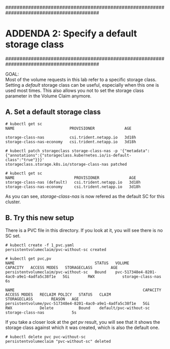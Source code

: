 #########################################################################################
# ADDENDA 2: Specify a default storage class
#########################################################################################

GOAL:  
Most of the volume requests in this lab refer to a specific storage class.  
Setting a _default_ storage class can be useful, especially when this one is used most times.
This also allows you not to set the storage class parameter in the Volume Claim anymore.

## A. Set a default storage class
```
# kubectl get sc
NAME                        PROVISIONER             AGE

storage-class-nas           csi.trident.netapp.io   3d18h
storage-class-nas-economy   csi.trident.netapp.io   3d18h

# kubectl patch storageclass storage-class-nas -p '{"metadata": {"annotations":{"storageclass.kubernetes.io/is-default-class":"true"}}}'
storageclass.storage.k8s.io/storage-class-nas patched

# kubectl get sc
NAME                          PROVISIONER             AGE
storage-class-nas (default)   csi.trident.netapp.io   3d18h
storage-class-nas-economy     csi.trident.netapp.io   3d18h
```
As you can see, _storage-class-nas_ is now refered as the default SC for this cluster.

## B. Try this new setup

There is a PVC file in this directory. If you look at it, you will see there is no SC set.  
```
# kubectl create -f 1_pvc.yaml
persistentvolumeclaim/pvc-without-sc created

# kubectl get pvc,pv
NAME                                   STATUS   VOLUME                                     CAPACITY   ACCESS MODES   STORAGECLASS        AGE
persistentvolumeclaim/pvc-without-sc   Bound    pvc-517348e4-8201-4ac0-a9e1-4adfa5c38f1e   5Gi        RWX            storage-class-nas   6s

NAME                                                        CAPACITY   ACCESS MODES   RECLAIM POLICY   STATUS   CLAIM                    STORAGECLASS        REASON   AGE
persistentvolume/pvc-517348e4-8201-4ac0-a9e1-4adfa5c38f1e   5Gi        RWX            Delete           Bound    default/pvc-without-sc   storage-class-nas            5s
```
If you take a closer look at the _get pv_ result, you will see that it shows the storage class against which it was created, which is also the default one.
```
# kubectl delete pvc pvc-without-sc
persistentvolumeclaim "pvc-without-sc" deleted
```